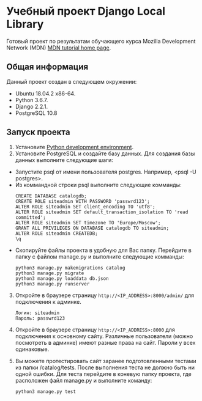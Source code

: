 # Учебный проект Django Local Library

Готовый проект по результатам обучающего курса Mozilla Development Network (MDN) [MDN tutorial home page](https://developer.mozilla.org/en-US/docs/Learn/Server-side/Django/Tutorial_local_library_website).

## Общая информация

Данный проект создан в следующем окружении:

* Ubuntu 18.04.2 x86-64.
* Python 3.6.7.
* Django 2.2.1.
* PostgreSQL 10.8

## Запуск проекта

1. Установите [Python development environment](https://developer.mozilla.org/en-US/docs/Learn/Server-side/Django/development_environment).
2. Установите PostgreSQL и создайте базу данных. Для создания базы данных выполните следующие шаги:

* Запустите psql от имени пользователя postgres. Например, <psql -U postgres>.
* Из коммандной строки psql выполните следующие комманды:
    ```
    CREATE DATABASE catalogdb;
    CREATE ROLE siteadmin WITH PASSWORD 'passwrd123';
    ALTER ROLE siteadmin SET client_encoding TO 'utf8';
    ALTER ROLE siteadmin SET default_transaction_isolation TO 'read committed';
    ALTER ROLE siteadmin SET timezone TO 'Europe/Moscow';
    GRANT ALL PRIVILEGES ON DATABASE catalogdb TO siteadmin;
    ALTER ROLE siteadmin CREATEDB;
    \q
    ```
* Скопируйте файлы проекта в удобную для Вас папку. Перейдите в папку с файлом manage.py и выполните следующие комманды:
    ```
    python3 manage.py makemigrations catalog
    python3 manage.py migrate
    python3 manage.py loaddata db.json
    python3 manage.py runserver
    ```
3. Откройте в браузере страницу `http://<IP_ADDRESS>:8000/admin/` для подключения к админке.
    ```
    Логин: siteadmin
    Пароль: passwrd123
    ```
4. Откройте в браузере страницу `http://<IP_ADDRESS>:8000` для подключения к основному сайту. Различные пользователи (можно посмотреть в админке) имеют разные права на сайт. Пароли у всех одинаковые.

5. Вы можете протестировать сайт заранее подготовленными тестами из папки <projectfolder>/catalog/tests. После выполнения теста не должно быть ни одной ошибки. Для теста перейдите в коневую папку проекта, где расположен файл manage.py и выполните команду:
    ```
    python3 manage.py test
    ```
